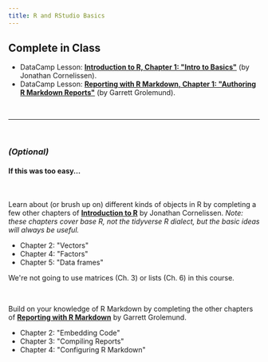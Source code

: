 ```yaml
---
title: R and RStudio Basics
---
```


## Complete in Class

- DataCamp Lesson: **[Introduction to R, Chapter 1: "Intro to Basics"](https://www.datacamp.com/courses/free-introduction-to-r)** (by Jonathan Cornelissen).
- DataCamp Lesson: **[Reporting with R Markdown, Chapter 1: "Authoring R Markdown Reports"](https://www.datacamp.com/courses/reporting-with-r-markdown)** (by Garrett Grolemund).


<br>
<hr>
<br>



### *(Optional)*

#### If this was too easy...  

<br>

Learn about (or brush up on) different kinds of objects in R by completing a few other chapters of **[Introduction to R](https://www.datacamp.com/courses/free-introduction-to-r)** by Jonathan Cornelissen. *Note: these chapters cover base R, not the tidyverse R dialect, but the basic ideas will always be useful.*

- Chapter 2: "Vectors"
- Chapter 4: "Factors"
- Chapter 5: "Data frames"

We're not going to use matrices (Ch. 3) or lists (Ch. 6) in this course.

<br>

Build on your knowledge of R Markdown by completing the other chapters of **[Reporting with R Markdown](https://www.datacamp.com/courses/reporting-with-r-markdown)** by Garrett Grolemund.

- Chapter 2: "Embedding Code"
- Chapter 3: "Compiling Reports"
- Chapter 4: "Configuring R Markdown"